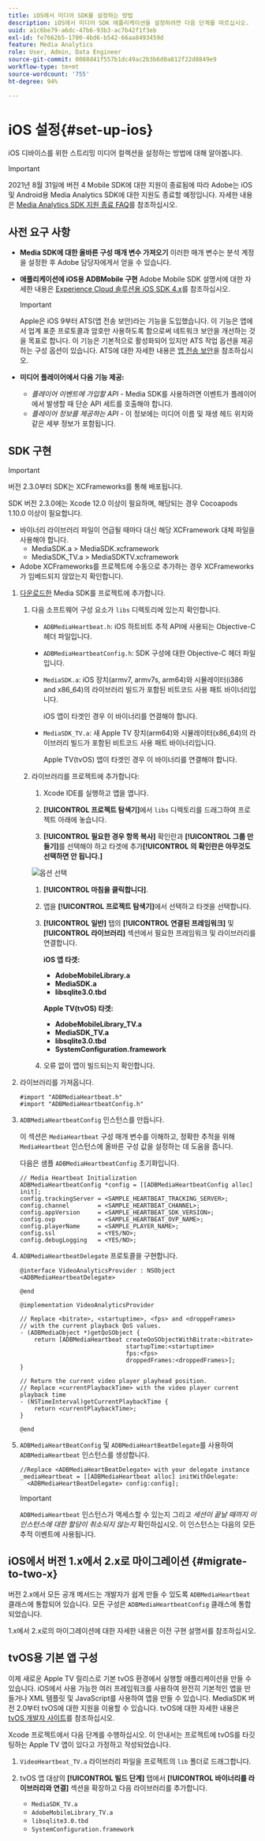 ```yaml
---
title: iOS에서 미디어 SDK를 설정하는 방법
description: iOS에서 미디어 SDK 애플리케이션을 설정하려면 다음 단계를 따르십시오.
uuid: a1c6be79-a6dc-47b6-93b3-ac7b42f1f3eb
exl-id: fe7662b5-1700-4bd6-b542-66aa8493459d
feature: Media Analytics
role: User, Admin, Data Engineer
source-git-commit: 0088d41f557b1dc49ac2b3b6d0a812f22d8849e9
workflow-type: tm+mt
source-wordcount: '755'
ht-degree: 94%

---
```


# iOS 설정{#set-up-ios}

iOS 디바이스를 위한 스트리밍 미디어 컬렉션을 설정하는 방법에 대해 알아봅니다.

>[!IMPORTANT]
>
>2021년 8월 31일에 버전 4 Mobile SDK에 대한 지원이 종료됨에 따라 Adobe는 iOS 및 Android용 Media Analytics SDK에 대한 지원도 종료할 예정입니다.  자세한 내용은 [Media Analytics SDK 지원 종료 FAQ](/help/additional-resources/end-of-support-faqs.md)를 참조하십시오.

## 사전 요구 사항

* **Media SDK에 대한 올바른 구성 매개 변수 가져오기**
이러한 매개 변수는 분석 계정을 설정한 후 Adobe 담당자에게서 얻을 수 있습니다.
* **애플리케이션에 iOS용 ADBMobile 구현**
Adobe Mobile SDK 설명서에 대한 자세한 내용은 [Experience Cloud 솔루션용 iOS SDK 4.x](https://experienceleague.adobe.com/docs/mobile-services/ios/overview.html)를 참조하십시오.

  >[!IMPORTANT]
  >
  >Apple은 iOS 9부터 ATS(앱 전송 보안)라는 기능을 도입했습니다. 이 기능은 앱에서 업계 표준 프로토콜과 암호만 사용하도록 함으로써 네트워크 보안을 개선하는 것을 목표로 합니다. 이 기능은 기본적으로 활성화되어 있지만 ATS 작업 옵션을 제공하는 구성 옵션이 있습니다. ATS에 대한 자세한 내용은 [앱 전송 보안](https://experienceleague.adobe.com/docs/mobile-services/ios/config-ios/app-transport-security.html)을 참조하십시오.

* **미디어 플레이어에서 다음 기능 제공:**

   * _플레이어 이벤트에 가입할 API_ - Media SDK를 사용하려면 이벤트가 플레이어에서 발생할 때 단순 API 세트를 호출해야 합니다.
   * _플레이어 정보를 제공하는 API_ - 이 정보에는 미디어 이름 및 재생 헤드 위치와 같은 세부 정보가 포함됩니다.

## SDK 구현

>[!IMPORTANT]
>
>버전 2.3.0부터 SDK는 XCFrameworks를 통해 배포됩니다.
>
>SDK 버전 2.3.0에는 Xcode 12.0 이상이 필요하며, 해당되는 경우 Cocoapods 1.10.0 이상이 필요합니다.

* 바이너리 라이브러리 파일이 언급될 때마다 대신 해당 XCFramework 대체 파일을 사용해야 합니다.
   * MediaSDK.a > MediaSDK.xcframework
   * MediaSDK_TV.a > MediaSDKTV.xcframework
* Adobe XCFrameworks를 프로젝트에 수동으로 추가하는 경우 XCFrameworks가 임베드되지 않았는지 확인합니다.

1. [다운로드한](/help/getting-started/download-sdks.md) Media SDK를 프로젝트에 추가합니다.

   1. 다음 소프트웨어 구성 요소가 `libs` 디렉토리에 있는지 확인합니다.

      * `ADBMediaHeartbeat.h`: iOS 하트비트 추적 API에 사용되는 Objective-C 헤더 파일입니다.
      * `ADBMediaHeartbeatConfig.h`: SDK 구성에 대한 Objective-C 헤더 파일입니다.
      * `MediaSDK.a`: iOS 장치(armv7, armv7s, arm64)와 시뮬레이터(i386 and x86_64)의 라이브러리 빌드가 포함된 비트코드 사용 패트 바이너리입니다.

        iOS 앱이 타겟인 경우 이 바이너리를 연결해야 합니다.

      * `MediaSDK_TV.a`: 새 Apple TV 장치(arm64)와 시뮬레이터(x86_64)의 라이브러리 빌드가 포함된 비트코드 사용 패트 바이너리입니다.

        Apple TV(tvOS) 앱이 타겟인 경우 이 바이너리를 연결해야 합니다.

   1. 라이브러리를 프로젝트에 추가합니다:

      1. Xcode IDE를 실행하고 앱을 엽니다.
      1. **[!UICONTROL 프로젝트 탐색기]**&#x200B;에서 `libs` 디렉토리를 드래그하여 프로젝트 아래에 놓습니다.

      1. **[!UICONTROL 필요한 경우 항목 복사]** 확인란과 **[!UICONTROL 그룹 만들기]**&#x200B;를 선택해야 하고 타겟에 추가&#x200B;**[!UICONTROL 의 확인란은 아무것도 선택하면 안 됩니다.]**

      ![옵션 선택](assets/choose-options_ios.png)

      1. **[!UICONTROL 마침을 클릭합니다]**.
      1. 앱을 **[!UICONTROL 프로젝트 탐색기]**&#x200B;에서 선택하고 타겟을 선택합니다.
      1. **[!UICONTROL 일반]** 탭의 **[!UICONTROL 연결된 프레임워크]** 및 **[!UICONTROL 라이브러리]** 섹션에서 필요한 프레임워크 및 라이브러리를 연결합니다.

         **iOS 앱 타겟:**

         * **AdobeMobileLibrary.a**
         * **MediaSDK.a**
         * **libsqlite3.0.tbd**

         **Apple TV(tvOS) 타겟:**

         * **AdobeMobileLibrary_TV.a**
         * **MediaSDK_TV.a**
         * **libsqlite3.0.tbd**
         * **SystemConfiguration.framework**

      1. 오류 없이 앱이 빌드되는지 확인합니다.

1. 라이브러리를 가져옵니다.

   ```
   #import "ADBMediaHeartbeat.h"
   #import "ADBMediaHeartbeatConfig.h"
   ```

1. `ADBMediaHeartbeatConfig` 인스턴스를 만듭니다.

   이 섹션은 `MediaHeartbeat` 구성 매개 변수를 이해하고, 정확한 추적을 위해 `MediaHeartbeat` 인스턴스에 올바른 구성 값을 설정하는 데 도움을 줍니다.

   다음은 샘플 `ADBMediaHeartbeatConfig` 초기화입니다.

   ```
   // Media Heartbeat Initialization
   ADBMediaHeartbeatConfig *config = [[ADBMediaHeartbeatConfig alloc] init];
   config.trackingServer = <SAMPLE_HEARTBEAT_TRACKING_SERVER>;
   config.channel        = <SAMPLE_HEARTBEAT_CHANNEL>;
   config.appVersion     = <SAMPLE_HEARTBEAT_SDK_VERSION>;
   config.ovp            = <SAMPLE_HEARTBEAT_OVP_NAME>;
   config.playerName     = <SAMPLE_PLAYER_NAME>;
   config.ssl            = <YES/NO>;
   config.debugLogging   = <YES/NO>;
   ```

1. `ADBMediaHeartbeatDelegate` 프로토콜을 구현합니다.

   ```
   @interface VideoAnalyticsProvider : NSObject <ADBMediaHeartbeatDelegate>
   
   @end
   
   @implementation VideoAnalyticsProvider
   
   // Replace <bitrate>, <startuptime>, <fps> and <droppeFrames>  
   // with the current playback QoS values.
   - (ADBMediaObject *)getQoSObject {
       return [ADBMediaHeartbeat createQoSObjectWithBitrate:<bitrate>  
                                 startupTime:<startuptime>   
                                 fps:<fps>  
                                 droppedFrames:<droppedFrames>];
   }
   
   // Return the current video player playhead position.
   // Replace <currentPlaybackTime> with the video player current playback time
   - (NSTimeInterval)getCurrentPlaybackTime {
       return <currentPlaybackTime>;
   }
   
   @end
   ```

1. `ADBMediaHeartBeatConfig` 및 `ADBMediaHeartBeatDelegate`를 사용하여 `ADBMediaHeartbeat` 인스턴스를 생성합니다.

   ```
   //Replace <ADBMediaHeartBeatDelegate> with your delegate instance
   _mediaHeartbeat = [[ADBMediaHeartbeat alloc] initWithDelegate:
     <ADBMediaHeartBeatDelegate> config:config];
   ```

   >[!IMPORTANT]
   >
   >`ADBMediaHeartbeat` 인스턴스가 액세스할 수 있는지 그리고 *세션이 끝날 때까지 이 인스턴스에 대한 할당이 취소되지 않는지* 확인하십시오. 이 인스턴스는 다음의 모든 추적 이벤트에 사용됩니다.

## iOS에서 버전 1.x에서 2.x로 마이그레이션 {#migrate-to-two-x}

버전 2.x에서 모든 공개 메서드는 개발자가 쉽게 만들 수 있도록 `ADBMediaHeartbeat` 클래스에 통합되어 있습니다. 모든 구성은 `ADBMediaHeartbeatConfig` 클래스에 통합되었습니다.

1.x에서 2.x로의 마이그레이션에 대한 자세한 내용은 이전 구현 설명서를 참조하십시오.

## tvOS용 기본 앱 구성

이제 새로운 Apple TV 릴리스로 기본 tvOS 환경에서 실행할 애플리케이션을 만들 수 있습니다. iOS에서 사용 가능한 여러 프레임워크를 사용하여 완전히 기본적인 앱을 만들거나 XML 템플릿 및 JavaScript를 사용하여 앱을 만들 수 있습니다. MediaSDK 버전 2.0부터 tvOS에 대한 지원을 이용할 수 있습니다. tvOS에 대한 자세한 내용은 [tvOS 개발자 사이트](https://developer.apple.com/tvos/)를 참조하십시오.

Xcode 프로젝트에서 다음 단계를 수행하십시오. 이 안내서는 프로젝트에 tvOS를 타깃팅하는 Apple TV 앱이 있다고 가정하고 작성되었습니다.

1. `VideoHeartbeat_TV.a` 라이브러리 파일을 프로젝트의 `lib` 폴더로 드래그합니다.

1. tvOS 앱 대상의 **[!UICONTROL 빌드 단계]** 탭에서 **[!UICONTROL 바이너리를 라이브러리와 연결]** 섹션을 확장하고 다음 라이브러리를 추가합니다.

   * `MediaSDK_TV.a`
   * `AdobeMobileLibrary_TV.a`
   * `libsqlite3.0.tbd`
   * `SystemConfiguration.framework`
